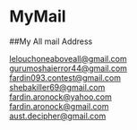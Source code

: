 # MyMail
##My All mail Address

lelouchoneaboveall@gmail.com<br>
gurumoshaierror44@gmail.com<br>
fardin093.contest@gmail.com<br>
shebakiller69@gmail.com<br>
fardin.aronock@yahoo.com<br>
fardin.aronock@gmail.com<br>
aust.decipher@gmail.com<br>
